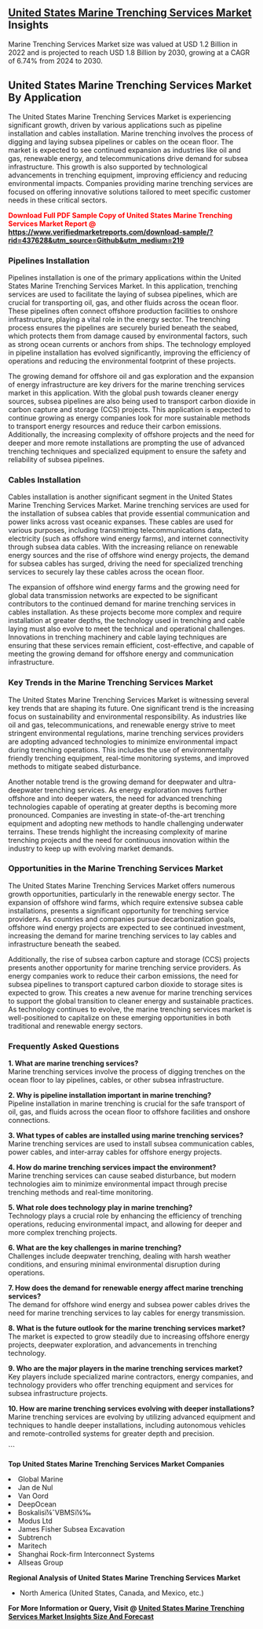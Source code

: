 <h2><a href="https://www.verifiedmarketreports.com/download-sample/?rid=437628&amp;utm_source=Github&amp;utm_medium=219" target="_blank">United States Marine Trenching Services Market</a> Insights</h2><p>Marine Trenching Services Market size was valued at USD 1.2 Billion in 2022 and is projected to reach USD 1.8 Billion by 2030, growing at a CAGR of 6.74% from 2024 to 2030.</p><p> <h2>United States Marine Trenching Services Market By Application</h2> <p>The United States Marine Trenching Services Market is experiencing significant growth, driven by various applications such as pipeline installation and cables installation. Marine trenching involves the process of digging and laying subsea pipelines or cables on the ocean floor. The market is expected to see continued expansion as industries like oil and gas, renewable energy, and telecommunications drive demand for subsea infrastructure. This growth is also supported by technological advancements in trenching equipment, improving efficiency and reducing environmental impacts. Companies providing marine trenching services are focused on offering innovative solutions tailored to meet specific customer needs in these critical sectors.</p> <p><strong><p><span class=""><span style="color: #ff0000;"><strong>Download Full PDF Sample Copy of United States Marine Trenching Services Market Report</strong> @ </span><a href="https://www.verifiedmarketreports.com/download-sample/?rid=437628&amp;utm_source=Github&amp;utm_medium=219" target="_blank">https://www.verifiedmarketreports.com/download-sample/?rid=437628&amp;utm_source=Github&amp;utm_medium=219</a></span></p></strong></p> <h3>Pipelines Installation</h3> <p>Pipelines installation is one of the primary applications within the United States Marine Trenching Services Market. In this application, trenching services are used to facilitate the laying of subsea pipelines, which are crucial for transporting oil, gas, and other fluids across the ocean floor. These pipelines often connect offshore production facilities to onshore infrastructure, playing a vital role in the energy sector. The trenching process ensures the pipelines are securely buried beneath the seabed, which protects them from damage caused by environmental factors, such as strong ocean currents or anchors from ships. The technology employed in pipeline installation has evolved significantly, improving the efficiency of operations and reducing the environmental footprint of these projects.</p> <p>The growing demand for offshore oil and gas exploration and the expansion of energy infrastructure are key drivers for the marine trenching services market in this application. With the global push towards cleaner energy sources, subsea pipelines are also being used to transport carbon dioxide in carbon capture and storage (CCS) projects. This application is expected to continue growing as energy companies look for more sustainable methods to transport energy resources and reduce their carbon emissions. Additionally, the increasing complexity of offshore projects and the need for deeper and more remote installations are prompting the use of advanced trenching techniques and specialized equipment to ensure the safety and reliability of subsea pipelines.</p> <h3>Cables Installation</h3> <p>Cables installation is another significant segment in the United States Marine Trenching Services Market. Marine trenching services are used for the installation of subsea cables that provide essential communication and power links across vast oceanic expanses. These cables are used for various purposes, including transmitting telecommunications data, electricity (such as offshore wind energy farms), and internet connectivity through subsea data cables. With the increasing reliance on renewable energy sources and the rise of offshore wind energy projects, the demand for subsea cables has surged, driving the need for specialized trenching services to securely lay these cables across the ocean floor.</p> <p>The expansion of offshore wind energy farms and the growing need for global data transmission networks are expected to be significant contributors to the continued demand for marine trenching services in cables installation. As these projects become more complex and require installation at greater depths, the technology used in trenching and cable laying must also evolve to meet the technical and operational challenges. Innovations in trenching machinery and cable laying techniques are ensuring that these services remain efficient, cost-effective, and capable of meeting the growing demand for offshore energy and communication infrastructure.</p> <h3>Key Trends in the Marine Trenching Services Market</h3> <p>The United States Marine Trenching Services Market is witnessing several key trends that are shaping its future. One significant trend is the increasing focus on sustainability and environmental responsibility. As industries like oil and gas, telecommunications, and renewable energy strive to meet stringent environmental regulations, marine trenching services providers are adopting advanced technologies to minimize environmental impact during trenching operations. This includes the use of environmentally friendly trenching equipment, real-time monitoring systems, and improved methods to mitigate seabed disturbance.</p> <p>Another notable trend is the growing demand for deepwater and ultra-deepwater trenching services. As energy exploration moves further offshore and into deeper waters, the need for advanced trenching technologies capable of operating at greater depths is becoming more pronounced. Companies are investing in state-of-the-art trenching equipment and adopting new methods to handle challenging underwater terrains. These trends highlight the increasing complexity of marine trenching projects and the need for continuous innovation within the industry to keep up with evolving market demands.</p> <h3>Opportunities in the Marine Trenching Services Market</h3> <p>The United States Marine Trenching Services Market offers numerous growth opportunities, particularly in the renewable energy sector. The expansion of offshore wind farms, which require extensive subsea cable installations, presents a significant opportunity for trenching service providers. As countries and companies pursue decarbonization goals, offshore wind energy projects are expected to see continued investment, increasing the demand for marine trenching services to lay cables and infrastructure beneath the seabed.</p> <p>Additionally, the rise of subsea carbon capture and storage (CCS) projects presents another opportunity for marine trenching service providers. As energy companies work to reduce their carbon emissions, the need for subsea pipelines to transport captured carbon dioxide to storage sites is expected to grow. This creates a new avenue for marine trenching services to support the global transition to cleaner energy and sustainable practices. As technology continues to evolve, the marine trenching services market is well-positioned to capitalize on these emerging opportunities in both traditional and renewable energy sectors.</p> <h3>Frequently Asked Questions</h3> <p><strong>1. What are marine trenching services?</strong><br>Marine trenching services involve the process of digging trenches on the ocean floor to lay pipelines, cables, or other subsea infrastructure.</p> <p><strong>2. Why is pipeline installation important in marine trenching?</strong><br>Pipeline installation in marine trenching is crucial for the safe transport of oil, gas, and fluids across the ocean floor to offshore facilities and onshore connections.</p> <p><strong>3. What types of cables are installed using marine trenching services?</strong><br>Marine trenching services are used to install subsea communication cables, power cables, and inter-array cables for offshore energy projects.</p> <p><strong>4. How do marine trenching services impact the environment?</strong><br>Marine trenching services can cause seabed disturbance, but modern technologies aim to minimize environmental impact through precise trenching methods and real-time monitoring.</p> <p><strong>5. What role does technology play in marine trenching?</strong><br>Technology plays a crucial role by enhancing the efficiency of trenching operations, reducing environmental impact, and allowing for deeper and more complex trenching projects.</p> <p><strong>6. What are the key challenges in marine trenching?</strong><br>Challenges include deepwater trenching, dealing with harsh weather conditions, and ensuring minimal environmental disruption during operations.</p> <p><strong>7. How does the demand for renewable energy affect marine trenching services?</strong><br>The demand for offshore wind energy and subsea power cables drives the need for marine trenching services to lay cables for energy transmission.</p> <p><strong>8. What is the future outlook for the marine trenching services market?</strong><br>The market is expected to grow steadily due to increasing offshore energy projects, deepwater exploration, and advancements in trenching technology.</p> <p><strong>9. Who are the major players in the marine trenching services market?</strong><br>Key players include specialized marine contractors, energy companies, and technology providers who offer trenching equipment and services for subsea infrastructure projects.</p> <p><strong>10. How are marine trenching services evolving with deeper installations?</strong><br>Marine trenching services are evolving by utilizing advanced equipment and techniques to handle deeper installations, including autonomous vehicles and remote-controlled systems for greater depth and precision.</p> ```</p><p><strong>Top United States Marine Trenching Services Market Companies</strong></p><div data-test-id=""><p><li>Global Marine</li><li> Jan de Nul</li><li> Van Oord</li><li> DeepOcean</li><li> Boskalisï¼ˆVBMSï¼‰</li><li> Modus Ltd</li><li> James Fisher Subsea Excavation</li><li> Subtrench</li><li> Maritech</li><li> Shanghai Rock-firm Interconnect Systems</li><li> Allseas Group</li></p><div><strong>Regional Analysis of&nbsp;United States Marine Trenching Services Market</strong></div><ul><li dir="ltr"><p dir="ltr">North America&nbsp;(United States, Canada, and Mexico, etc.)</p></li></ul><p><strong>For More Information or Query, Visit @&nbsp;</strong><strong><a href="https://www.verifiedmarketreports.com/product/marine-trenching-services-market/?utm_source=Github&amp;utm_medium=219" target="_blank">United States Marine Trenching Services Market Insights Size And Forecast</a></strong></p></div>
